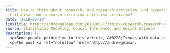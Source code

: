 ```yaml
---
title: How to think about research, and research criticism, and research criticism
  criticism, and research criticism criticism criticism?
date: '2018-05-17'
linkTitle: http://andrewgelman.com/2018/05/17/think-research-research-criticism-research-criticism-criticism-research-criticism-criticism-criticism/
source: Statistical Modeling, Causal Inference, and Social Science
description: |-
  <p>Some people pointed me to this article, &#8220;Issues with data and analyses: Errors, underlying themes, and potential solutions,&#8221; by Andrew Brown, Kathryn Kaiser, and David Allison. They discuss &#8220;why focusing on errors [in science] is important,&#8221; &#8220;underlying themes of errors and their contributing factors, &#8220;the prevalence and consequences of errors,&#8221; and &#8220;how to improve conditions [&#8230;]</p>
  <p>The post <a rel="nofollow" href="http://andrewgelman.
---
```

